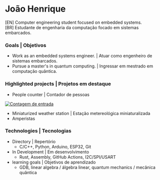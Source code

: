 # João Henrique
[EN] Computer engineering student focused on embedded systems.  
[BR] Estudante de engenharia da computação focado em sistemas embarcados.

### Goals | Objetivos
* Work as an embedded systems engineer. | Atuar como engenheiro de sistemas embarcados.  
* Pursue a master's in quantum computing. | Ingressar em mestrado em computação quântica.

### Highlighted projects | Projetos em destaque
* People counter | Contador de pessoas

<div align=left>
 
[![Contagem de entrada](https://github-readme-stats.vercel.app/api/pin/?username=joaohgp-dev&repo=sistema-de-entrada&description_lines_count=5&theme=gotham&hide_border=true)](https://github.com/joaohgp-dev/sistema-de-entrada)

</div>


* Miniaturized weather station | Estação metereológica miniaturalizada
* Amperistas

### Technologies | Tecnologias
* Directory | Repertório
  * C/C++, Python, Arduino, ESP32, Git  
* In Development | Em desenvolvimento
  * Rust, Assembly, GitHub Actions, I2C/SPI/USART  
* learning goals | Objetivos de aprendizado
  * GDB, linear algebra / álgebra linear, quantum mechanics / mecânica quântica
